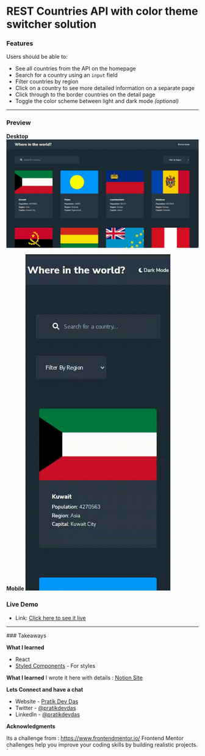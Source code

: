 # REST Countries API with color theme switcher solution
### Features

Users should be able to:

- See all countries from the API on the homepage
- Search for a country using an `input` field
- Filter countries by region
- Click on a country to see more detailed information on a separate page
- Click through to the border countries on the detail page
- Toggle the color scheme between light and dark mode *(optional)*
<hr>

### Preview
**Desktop**
![](./desktop-rm.gif)

**Mobile**
![](./mobile-rm.gif)


### Live Demo

- Link: [Click here to see it live](https://your-live-site-url.com)

<hr>
### Takeaways

**What I learned**
- React
- [Styled Components](https://styled-components.com/) - For styles

**What I learned**
I wrote it here with details : [Notion Site](https://reliable-calliandra-778.notion.site/Takeaways-from-Rest-country-project-458b2a355c434abd8e10aeacda5f42c2)

**Lets Connect and have a chat**
- Website - [Pratik Dev Das](https://www.pratikdevdas.com/)
- Twitter - [@pratikdevdas](https://twitter.com/pratikdevdas)
- LinkedIn - [@pratikdevdas](https://www.linkedin.com/in/pratikdevdas/)

**Acknowledgments**

Its a challenge from : https://www.frontendmentor.io/
 Frontend Mentor challenges help you improve your coding skills by building realistic projects. 
`